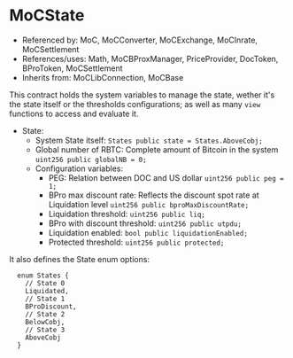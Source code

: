 # MoCState

- Referenced by: MoC, MoCConverter, MoCExchange, MoCInrate, MoCSettlement
- References/uses: Math, MoCBProxManager, PriceProvider, DocToken, BProToken, MoCSettlement
- Inherits from: MoCLibConnection, MoCBase

This contract holds the system variables to manage the state, wether it's the state itself or the thresholds configurations; as well as many `view` functions to access and evaluate it.
- State:
  - System State itself:
    `States public state = States.AboveCobj;`
  - Global number of RBTC: Complete amount of Bitcoin in the system
    `uint256 public globalNB = 0;`
  - Configuration variables:
    - PEG: Relation between DOC and US dollar
      `uint256 public peg = 1;`
    - BPro max discount rate: Reflects the discount spot rate at Liquidation level
      `uint256 public bproMaxDiscountRate;`
    - Liquidation threshold:
      `uint256 public liq;`
    - BPro with discount threshold:
      `uint256 public utpdu;`
    - Liquidation enabled:
      `bool public liquidationEnabled;`
    - Protected threshold:
      `uint256 public protected;`

It also defines the State enum options:

```sol
  enum States {
    // State 0
    Liquidated,
    // State 1
    BProDiscount,
    // State 2
    BelowCobj,
    // State 3
    AboveCobj
  }
```
